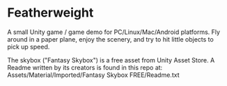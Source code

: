 # Featherweight

A small Unity game / game demo for PC/Linux/Mac/Android platforms.
Fly around in a paper plane, enjoy the scenery, and try to hit little objects to pick up speed.

The skybox ("Fantasy Skybox") is a free asset from Unity Asset Store. A Readme written by its creators is found in this repo at: Assets/Material/Imported/Fantasy Skybox FREE/Readme.txt
